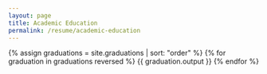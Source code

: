```yaml
---
layout: page
title: Academic Education
permalink: /resume/academic-education
---
```


{% assign graduations = site.graduations | sort: "order" %}
{% for graduation in graduations reversed %}
  {{ graduation.output }}
{% endfor %}
